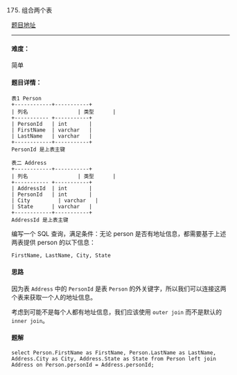 0175. 组合两个表

[题目地址](https://leetcode-cn.com/problems/combine-two-tables/)

-----------------

#### 难度：

简单

#### 题目详情：

```mysql
表1 Person
+------------+-----------+
| 列名 				| 类型      |
+----------- +-----------+
| PersonId   | int 	     |
| FirstName  | varchar   |
| LastName   | varchar   |
+------------+-----------+
PersonId 是上表主键

表二 Address
+------------+-----------+
| 列名 				| 类型      |
+----------- +-----------+
| AddressId  | int 	     |
| PersonId   | int 	     |
| City   	   | varchar   |
| State      | varchar   |
+------------+-----------+
AddressId 是上表主键
```

编写一个 SQL 查询，满足条件：无论 person 是否有地址信息，都需要基于上述两表提供 person 的以下信息：

`FirstName, LastName, City, State`

#### 思路

因为表 `Address` 中的 `PersonId` 是表 `Person` 的外关键字，所以我们可以连接这两个表来获取一个人的地址信息。

考虑到可能不是每个人都有地址信息，我们应该使用 `outer join` 而不是默认的 `inner join`。

#### 题解

```mysql
select Person.FirstName as FirstName, Person.LastName as LastName, Address.City as City, Address.State as State from Person left join Address on Person.personId = Address.personId;
```

